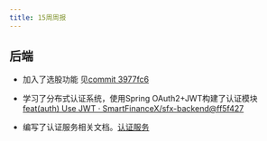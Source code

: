 ```yaml
---
title: 15周周报
---
```


## 后端

- 加入了选股功能 见[commit 3977fc6](https://github.com/SmartFinanceX/sfx-backend/commit/3977fc6480c23184851405fce735730c65f5ca60)
- 学习了分布式认证系统，使用Spring OAuth2+JWT构建了认证模块[feat(auth) Use JWT · SmartFinanceX/sfx-backend@ff5f427](https://github.com/SmartFinanceX/sfx-backend/commit/ff5f427e9f0792102017f3781e0e77a7879928cf)

- 编写了认证服务相关文档。[认证服务](../script/auth.md)